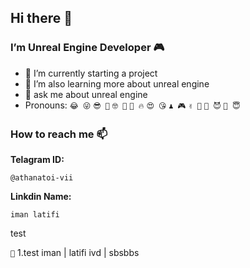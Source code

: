 ## Hi there 👋

### I’m Unreal Engine Developer 🎮

* 🔭 I’m currently starting a project
* 🌱 I’m also learning more about unreal engine
* 💬 ask me about unreal engine
* Pronouns:  ```😂 😜``` ```😎 🤠``` ```🤓 🤔```
             ```🥶 🔥``` ```😍 😘``` ```♟️ 🎮``` ```✌️ 🤝``` ```🤫 😈``` ```🤑 😇```


### How to reach me 📫
**Telagram ID:**
```
@athanatoi-vii
```
**Linkdin Name:**
```
iman latifi
```

test

``🤫``
1.test
iman | latifi
ivd | sbsbbs
